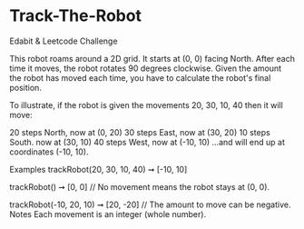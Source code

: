 # Track-The-Robot
Edabit &amp; Leetcode Challenge

This robot roams around a 2D grid. It starts at (0, 0) facing North. After each time it moves, the robot rotates 90 degrees clockwise. Given the amount the robot has moved each time, you have to calculate the robot's final position.

To illustrate, if the robot is given the movements 20, 30, 10, 40 then it will move:

20 steps North, now at (0, 20)
30 steps East, now at (30, 20)
10 steps South. now at (30, 10)
40 steps West, now at (-10, 10)
...and will end up at coordinates (-10, 10).

Examples
trackRobot(20, 30, 10, 40) ➞ [-10, 10]

trackRobot() ➞ [0, 0]
// No movement means the robot stays at (0, 0).

trackRobot(-10, 20, 10) ➞ [20, -20]
// The amount to move can be negative.
Notes
Each movement is an integer (whole number).
